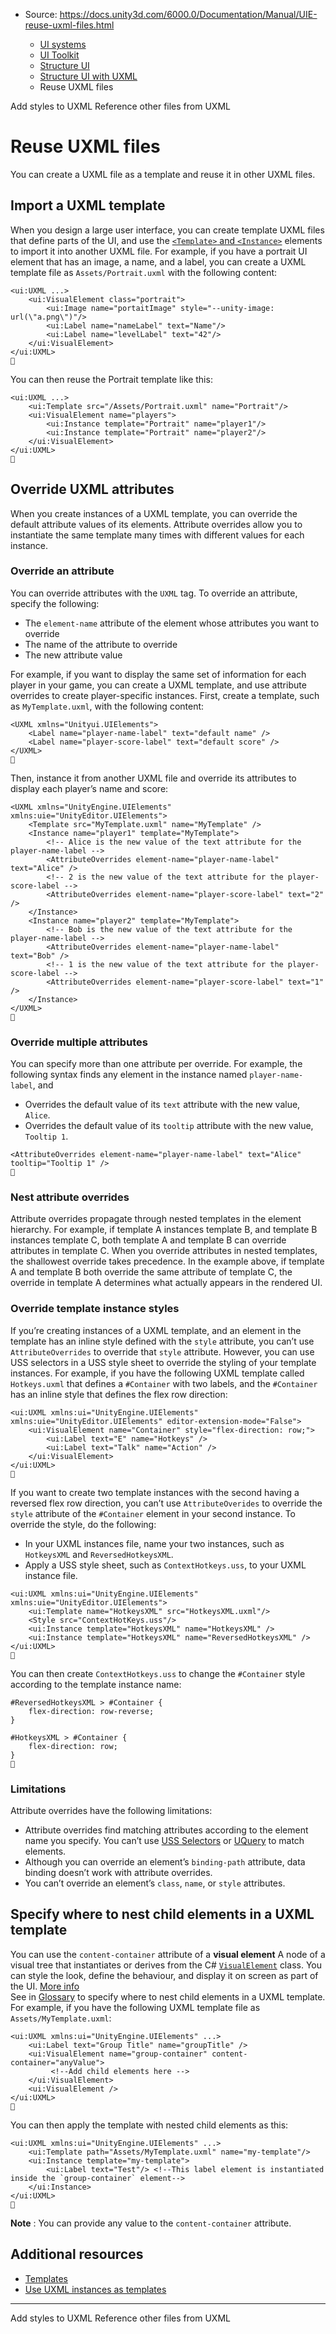 * Source: https://docs.unity3d.com/6000.0/Documentation/Manual/UIE-reuse-uxml-files.html

  * [UI systems](https://docs.unity3d.com/6000.0/Documentation/Manual/UIToolkits.html)
  * [UI Toolkit](https://docs.unity3d.com/6000.0/Documentation/Manual/UIElements.html)
  * [Structure UI](https://docs.unity3d.com/6000.0/Documentation/Manual/UIE-structure-ui.html)
  * [Structure UI with UXML](https://docs.unity3d.com/6000.0/Documentation/Manual/UIE-UXML.html)
  * Reuse UXML files


[](https://docs.unity3d.com/6000.0/Documentation/Manual/UIE-add-style-to-uxml.html)
Add styles to UXML
[](https://docs.unity3d.com/6000.0/Documentation/Manual/UIE-reference-other-files-from-uxml.html)
Reference other files from UXML
# Reuse UXML files
You can create a UXML file as a template and reuse it in other UXML files.
## Import a UXML template
When you design a large user interface, you can create template UXML files that define parts of the UI, and use the [`<Template>` and `<Instance>`](https://docs.unity3d.com/6000.0/Documentation/Manual/UIE-ElementRef.html#templates) elements to import it into another UXML file. 
For example, if you have a portrait UI element that has an image, a name, and a label, you can create a UXML template file as `Assets/Portrait.uxml` with the following content:
```
<ui:UXML ...>
    <ui:VisualElement class="portrait">
        <ui:Image name="portaitImage" style="--unity-image: url(\"a.png\")"/>
        <ui:Label name="nameLabel" text="Name"/>
        <ui:Label name="levelLabel" text="42"/>
    </ui:VisualElement>
</ui:UXML>

```

You can then reuse the Portrait template like this:
```
<ui:UXML ...>
    <ui:Template src="/Assets/Portrait.uxml" name="Portrait"/>
    <ui:VisualElement name="players">
        <ui:Instance template="Portrait" name="player1"/>
        <ui:Instance template="Portrait" name="player2"/>
    </ui:VisualElement>
</ui:UXML>

```

## Override UXML attributes
When you create instances of a UXML template, you can override the default attribute values of its elements. Attribute overrides allow you to instantiate the same template many times with different values for each instance.
### Override an attribute
You can override attributes with the `UXML` tag. To override an attribute, specify the following:
  * The `element-name` attribute of the element whose attributes you want to override
  * The name of the attribute to override
  * The new attribute value


For example, if you want to display the same set of information for each player in your game, you can create a UXML template, and use attribute overrides to create player-specific instances.
First, create a template, such as `MyTemplate.uxml`, with the following content:
```
<UXML xmlns="Unityui.UIElements">
    <Label name="player-name-label" text="default name" />
    <Label name="player-score-label" text="default score" />
</UXML>

```

Then, instance it from another UXML file and override its attributes to display each player’s name and score:
```
<UXML xmlns="UnityEngine.UIElements" xmlns:uie="UnityEditor.UIElements">
    <Template src="MyTemplate.uxml" name="MyTemplate" />
    <Instance name="player1" template="MyTemplate">
        <!-- Alice is the new value of the text attribute for the player-name-label -->
        <AttributeOverrides element-name="player-name-label" text="Alice" /> 
        <!-- 2 is the new value of the text attribute for the player-score-label -->
        <AttributeOverrides element-name="player-score-label" text="2" />
    </Instance>
    <Instance name="player2" template="MyTemplate">
        <!-- Bob is the new value of the text attribute for the player-name-label -->
        <AttributeOverrides element-name="player-name-label" text="Bob" />
        <!-- 1 is the new value of the text attribute for the player-score-label -->
        <AttributeOverrides element-name="player-score-label" text="1" />
    </Instance>
</UXML>

```

### Override multiple attributes
You can specify more than one attribute per override. For example, the following syntax finds any element in the instance named `player-name-label`, and
  * Overrides the default value of its `text` attribute with the new value, `Alice`.
  * Overrides the default value of its `tooltip` attribute with the new value, `Tooltip 1`.

```
<AttributeOverrides element-name="player-name-label" text="Alice" tooltip="Tooltip 1" />

```

### Nest attribute overrides
Attribute overrides propagate through nested templates in the element hierarchy. For example, if template A instances template B, and template B instances template C, both template A and template B can override attributes in template C.
When you override attributes in nested templates, the shallowest override takes precedence. In the example above, if template A and template B both override the same attribute of template C, the override in template A determines what actually appears in the rendered UI.
### Override template instance styles
If you’re creating instances of a UXML template, and an element in the template has an inline style defined with the `style` attribute, you can’t use `AttributeOverrides` to override that `style` attribute. However, you can use USS selectors in a USS style sheet to override the styling of your template instances.
For example, if you have the following UXML template called `Hotkeys.uxml` that defines a `#Container` with two labels, and the `#Container` has an inline style that defines the flex row direction:
```
<ui:UXML xmlns:ui="UnityEngine.UIElements" xmlns:uie="UnityEditor.UIElements" editor-extension-mode="False">
    <ui:VisualElement name="Container" style="flex-direction: row;">
        <ui:Label text="E" name="Hotkeys" />
        <ui:Label text="Talk" name="Action" />
    </ui:VisualElement>
</ui:UXML>

```

If you want to create two template instances with the second having a reversed flex row direction, you can’t use `AttributeOverides` to override the `style` attribute of the `#Container` element in your second instance.
To override the style, do the following:
  * In your UXML instances file, name your two instances, such as `HotkeysXML` and `ReversedHotkeysXML`.
  * Apply a USS style sheet, such as `ContextHotkeys.uss`, to your UXML instance file.

```
<ui:UXML xmlns:ui="UnityEngine.UIElements" xmlns:uie="UnityEditor.UIElements">
    <ui:Template name="HotkeysXML" src="HotkeysXML.uxml"/>
    <Style src="ContextHotKeys.uss"/>
    <ui:Instance template="HotkeysXML" name="HotkeysXML" />
    <ui:Instance template="HotkeysXML" name="ReversedHotkeysXML" />
</ui:UXML>

```

You can then create `ContextHotkeys.uss` to change the `#Container` style according to the template instance name:
```
#ReversedHotkeysXML > #Container {
    flex-direction: row-reverse;
}
 
#HotkeysXML > #Container {
    flex-direction: row;
}

```

### Limitations
Attribute overrides have the following limitations:
  * Attribute overrides find matching attributes according to the element name you specify. You can’t use [USS Selectors](https://docs.unity3d.com/6000.0/Documentation/Manual/UIE-USS-Selectors.html) or [UQuery](https://docs.unity3d.com/6000.0/Documentation/Manual/UIE-UQuery.html) to match elements.
  * Although you can override an element’s `binding-path` attribute, data binding doesn’t work with attribute overrides.
  * You can’t override an element’s `class`, `name`, or `style` attributes.


## Specify where to nest child elements in a UXML template
You can use the `content-container` attribute of a **visual element** A node of a visual tree that instantiates or derives from the C# [`VisualElement`](https://docs.unity3d.com/6000.0/Documentation/ScriptReference/UIElements.VisualElement.html) class. You can style the look, define the behaviour, and display it on screen as part of the UI. [More info](https://docs.unity3d.com/6000.0/Documentation/Manual/UIE-VisualTree.html)  
See in [Glossary](https://docs.unity3d.com/6000.0/Documentation/Manual/Glossary.html#Visualelement) to specify where to nest child elements in a UXML template. For example, if you have the following UXML template file as `Assets/MyTemplate.uxml`:
```
<ui:UXML xmlns:ui="UnityEngine.UIElements" ...>
    <ui:Label text="Group Title" name="groupTitle" />
    <ui:VisualElement name="group-container" content-container="anyValue">
         <!--Add child elements here -->
    </ui:VisualElement>
    <ui:VisualElement />
</ui:UXML>

```

You can then apply the template with nested child elements as this:
```
<ui:UXML xmlns:ui="UnityEngine.UIElements" ...>
    <ui:Template path="Assets/MyTemplate.uxml" name="my-template"/>
    <ui:Instance template="my-template">
        <ui:Label text="Test"/> <!--This label element is instantiated inside the `group-container` element-->
    </ui:Instance>
</ui:UXML>

```

**Note** : You can provide any value to the `content-container` attribute.
## Additional resources
  * [Templates](https://docs.unity3d.com/6000.0/Documentation/Manual/UIE-ElementRef.html#templates)
  * [Use UXML instances as templates](https://docs.unity3d.com/6000.0/Documentation/Manual/UIB-structuring-ui-templates.html)


* * *
[](https://docs.unity3d.com/6000.0/Documentation/Manual/UIE-add-style-to-uxml.html)
Add styles to UXML
[](https://docs.unity3d.com/6000.0/Documentation/Manual/UIE-reference-other-files-from-uxml.html)
Reference other files from UXML

